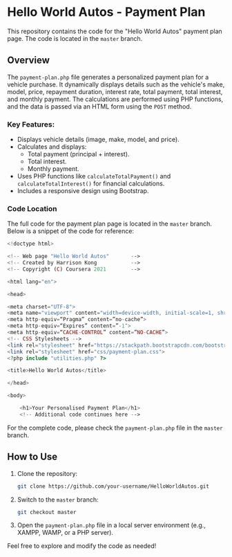 # Hello World Autos - Payment Plan

This repository contains the code for the "Hello World Autos" payment plan page. The code is located in the `master` branch.

## Overview

The `payment-plan.php` file generates a personalized payment plan for a vehicle purchase. It dynamically displays details such as the vehicle's make, model, price, repayment duration, interest rate, total payment, total interest, and monthly payment. The calculations are performed using PHP functions, and the data is passed via an HTML form using the `POST` method.

### Key Features:
- Displays vehicle details (image, make, model, and price).
- Calculates and displays:
  - Total payment (principal + interest).
  - Total interest.
  - Monthly payment.
- Uses PHP functions like `calculateTotalPayment()` and `calculateTotalInterest()` for financial calculations.
- Includes a responsive design using Bootstrap.

### Code Location

The full code for the payment plan page is located in the `master` branch. Below is a snippet of the code for reference:

```php
<!doctype html>

<!-- Web page "Hello World Autos"       -->
<!-- Created by Harrison Kong           -->
<!-- Copyright (C) Coursera 2021        -->

<html lang="en">

<head>

<meta charset="UTF-8">
<meta name="viewport" content="width=device-width, initial-scale=1, shrink-to-fit=no">
<meta http-equiv=“Pragma” content=”no-cache”>
<meta http-equiv=“Expires” content=”-1″>
<meta http-equiv=“CACHE-CONTROL” content=”NO-CACHE”>
<!-- CSS Stylesheets -->
<link rel="stylesheet" href="https://stackpath.bootstrapcdn.com/bootstrap/4.5.0/css/bootstrap.min.css" integrity="sha384-9aIt2nRpC12Uk9gS9baDl411NQApFmC26EwAOH8WgZl5MYYxFfc+NcPb1dKGj7Sk" crossorigin="anonymous">
<link rel="stylesheet" href="css/payment-plan.css">
<?php include "utilities.php" ?>

<title>Hello World Autos</title>   

</head>

<body>

    <h1>Your Personalised Payment Plan</h1>
    <!-- Additional code continues here -->
```

For the complete code, please check the `payment-plan.php` file in the `master` branch.

## How to Use

1. Clone the repository:
   ```bash
   git clone https://github.com/your-username/HelloWorldAutos.git
   ```
2. Switch to the `master` branch:
   ```bash
   git checkout master
   ```
3. Open the `payment-plan.php` file in a local server environment (e.g., XAMPP, WAMP, or a PHP server).

Feel free to explore and modify the code as needed!
